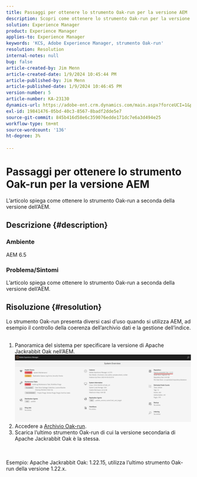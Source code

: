 ```yaml
---
title: Passaggi per ottenere lo strumento Oak-run per la versione AEM
description: Scopri come ottenere lo strumento Oak-run per la versione AEM
solution: Experience Manager
product: Experience Manager
applies-to: Experience Manager
keywords: 'KCS, Adobe Experience Manager, strumento Oak-run'
resolution: Resolution
internal-notes: null
bug: false
article-created-by: Jim Menn
article-created-date: 1/9/2024 10:45:44 PM
article-published-by: Jim Menn
article-published-date: 1/9/2024 10:46:45 PM
version-number: 5
article-number: KA-23130
dynamics-url: https://adobe-ent.crm.dynamics.com/main.aspx?forceUCI=1&pagetype=entityrecord&etn=knowledgearticle&id=d4342ecf-40af-ee11-a569-6045bd006268
exl-id: 19841476-05bd-40c3-8567-8badf2dde5e7
source-git-commit: 845b416d58e6c359076edde171dc7e6a3d494e25
workflow-type: tm+mt
source-wordcount: '136'
ht-degree: 3%

---
```


# Passaggi per ottenere lo strumento Oak-run per la versione AEM


L’articolo spiega come ottenere lo strumento Oak-run a seconda della versione dell’AEM.

## Descrizione {#description}


### Ambiente

AEM 6.5

### Problema/Sintomi

L’articolo spiega come ottenere lo strumento Oak-run a seconda della versione dell’AEM.


## Risoluzione {#resolution}

Lo strumento Oak-run presenta diversi casi d’uso quando si utilizza AEM, ad esempio il controllo della coerenza dell’archivio dati e la gestione dell’indice.<br>    <br>
1. Panoramica del sistema per specificare la versione di Apache Jackrabbit Oak nell’AEM.
   ![](assets/9c19e0e0-dc7d-ee11-8179-6045bd006a22.png)
2. Accedere a [Archivio Oak-run](https://repo1.maven.org/maven2/org/apache/jackrabbit/oak-run/).<br>
3. Scarica l’ultimo strumento Oak-run di cui la versione secondaria di Apache Jackrabbit Oak è la stessa.

<br>    <br>    Esempio: Apache Jackrabbit Oak: 1.22.15, utilizza l’ultimo strumento Oak-run della versione 1.22.x.
